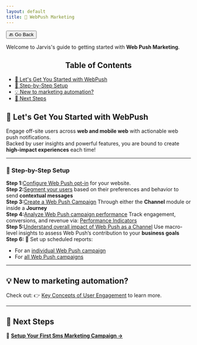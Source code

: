 ```yaml
---
layout: default
title: 🔔 WebPush Marketing
---
```


<button onclick="window.history.back()">🔙 Go Back</button>

Welcome to Jarvis's guide to getting started with **Web Push Marketing**.

<aside class="toc">
  <h2 style="text-align: center;">Table of Contents</h2>
  <ul>
    <li><a href="#-lets-get-you-started-with-webpush">🚀 Let's Get You Started with WebPush</a></li>
    <li><a href="#-step-by-step-setup">📌 Step-by-Step Setup</a></li>
    <li><a href="#-new-to-marketing-automation">💡 New to marketing automation?</a></li>
    <li><a href="#-next-steps">🚀 Next Steps</a></li>
  </ul>
</aside>


## 🚀 Let's Get You Started with WebPush

Engage off-site users across **web and mobile web** with actionable web push notifications.  
Backed by user insights and powerful features, you are bound to create **high-impact experiences** each time!

---

### 📌 Step-by-Step Setup

**Step 1:**[Configure Web Push opt-in](./web-push-configuration) for your website.<br>
**Step 2:**[Segment your users](segments.html) based on their preferences and behavior to send **contextual messages**<br>
**Step 3:**[Create a Web Push Campaign](creating-web-push-campaigns.md) Through either the **Channel** module or inside a **Journey**<br>
**Step 4:**[Analyze Web Push campaign performance](analyzing-web-push-campaigns.html) Track engagement, conversions, and revenue via: [Performance Indicators](channel-campaign-performance-metrics.html#section-web-push)<br>
**Step 5:**[Understand overall impact of Web Push as a Channel](analyzing-web-push-overview.html) Use macro-level insights to assess Web Push’s contribution to your **business goals**<br>
**Step 6:** 📩 Set up scheduled reports:

- For an [individual Web Push campaign](analyzing-web-push-campaigns.html#section-schedule-a-report)
- For [all Web Push campaigns](schedule-reports.html#section-how-to-schedule-channel-reports)

---

## 💡 **New to marketing automation?**

Check out: 👉 [Key Concepts of User Engagement](user-engagement.html) to learn more.

---

## 🚀 Next Steps

🎯 **[Setup Your First Sms Marketing Campaign →](./campaigns-sms.html)**
